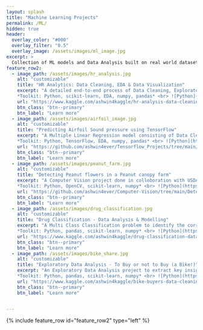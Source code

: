 ```yaml
---
layout: splash
title: "Machine Learning Projects"
permalink: /ML/
hidden: true
header:
  overlay_color: "#000"
  overlay_filter: "0.5"
  overlay_image: /assets/images/ml_image.jpg
excerpt: >
  Collection of ML models and Data Analysis built on real world datasets.
feature_row2:
  - image_path: /assets/images/hr_analysis.jpg
    alt: "customizable"
    title: "HR Analytics: Data Cleaning, EDA & Data Visualization"
    excerpt: "A detailed end-to-end process of Data Cleaning, Exploratory Data Analysis and Data Visualization to glean useful insights to make informed choices within the sphere of HR analytics. Press Ctrl + click on *Learn More* to open in new tab.<br><br>
    *Toolkit: Python, scikit-learn, EDA, numpy, pandas* <br> ![Python](https://img.shields.io/badge/python-3670A0?style=for-the-badge&logo=python&logoColor=ffdd54) ![NumPy](https://img.shields.io/badge/numpy-%23013243.svg?style=for-the-badge&logo=numpy&logoColor=white) ![Pandas](https://img.shields.io/badge/pandas-%23150458.svg?style=for-the-badge&logo=pandas&logoColor=white) ![scikit-learn](https://img.shields.io/badge/scikit--learn-%23F7931E.svg?style=for-the-badge&logo=scikit-learn&logoColor=white)"
    url: "https://www.kaggle.com/ashwin4kaggle/hr-analysis-data-cleaning-eda-visualization"
    btn_class: "btn--primary"
    btn_label: "Learn more"
  - image_path: /assets/images/airfoil_image.jpg
    alt: "customizable"
    title: "Predicting Airfoil Sound pressure using TensorFlow"
    excerpt: "A Multiple Linear Regression model consisting of Data Cleaning, Analysis and Data Visualization using TensorFlow to predict sound pressure in decibels coming from airfoils used in commercial flights. Press Ctrl + click on *Learn More* to open in new tab.<br><br>
    *Toolkit: Python, TensorFlow, EDA, numpy, pandas* <br> ![Python](https://img.shields.io/badge/python-3670A0?style=for-the-badge&logo=python&logoColor=ffdd54) ![NumPy](https://img.shields.io/badge/numpy-%23013243.svg?style=for-the-badge&logo=numpy&logoColor=white) ![Pandas](https://img.shields.io/badge/pandas-%23150458.svg?style=for-the-badge&logo=pandas&logoColor=white) ![scikit-learn](https://img.shields.io/badge/scikit--learn-%23F7931E.svg?style=for-the-badge&logo=scikit-learn&logoColor=white) ![TensorFlow](https://img.shields.io/badge/TensorFlow-%23FF6F00.svg?style=for-the-badge&logo=TensorFlow&logoColor=white)"
    url: "https://github.com/ashwin4ever/Tensorflow_Projects/tree/main/Predict%20Sound%20Pressure"
    btn_class: "btn--primary"
    btn_label: "Learn more"
  - image_path: /assets/images/peanut_farm.jpg
    alt: "customizable"
    title: "Detecting Peanut flowers in a Peanut canopy farm"
    excerpt: "A Computer Vision project done in colloboration with USDA to detect peanut flowers from images captured in a Peanut farm using Microsoft Kinect mounted on a remote controlled cart. The detection of peanut flowers using Computer Vision models avoids the laborious need for manual counting by farmers. Press Ctrl + click on *Learn More* to open in new tab.<br><br>
    *Toolkit: Python, OpenCV, scikit-learn, numpy* <br> ![Python](https://img.shields.io/badge/python-3670A0?style=for-the-badge&logo=python&logoColor=ffdd54) ![NumPy](https://img.shields.io/badge/numpy-%23013243.svg?style=for-the-badge&logo=numpy&logoColor=white) ![scikit-learn](https://img.shields.io/badge/scikit--learn-%23F7931E.svg?style=for-the-badge&logo=scikit-learn&logoColor=white) ![OpenCV](https://img.shields.io/badge/opencv-%23white.svg?style=for-the-badge&logo=opencv&logoColor=white)"
    url: "https://github.com/ashwin4ever/Computer-Vision/tree/main/Detect%20Peanut%20Flowers"
    btn_class: "btn--primary"
    btn_label: "Learn more"
  - image_path: /assets/images/drug_classification.jpg
    alt: "customizable"
    title: "Drug Classification - Data Analysis & Modelling"
    excerpt: "A Multi Class Classification problem to identify the correct type of Drug to be used based on different health based attributes. Implementation includes the complete Machine Learning pipeline of Exploratory Data Analysis (EDA), visualization. model Fitting and tuning. Press Ctrl + click on *Learn More* to open in new tab.<br><br>
    *Toolkit: Python, pandas, scikit-learn, numpy* <br> ![Python](https://img.shields.io/badge/python-3670A0?style=for-the-badge&logo=python&logoColor=ffdd54) ![NumPy](https://img.shields.io/badge/numpy-%23013243.svg?style=for-the-badge&logo=numpy&logoColor=white) ![scikit-learn](https://img.shields.io/badge/scikit--learn-%23F7931E.svg?style=for-the-badge&logo=scikit-learn&logoColor=white) ![Pandas](https://img.shields.io/badge/pandas-%23150458.svg?style=for-the-badge&logo=pandas&logoColor=white)"
    url: "https://www.kaggle.com/ashwin4kaggle/drug-classification-data-analysis-modelling"
    btn_class: "btn--primary"
    btn_label: "Learn more"   
  - image_path: /assets/images/bike_share.jpg
    alt: "customizable"
    title: "Exploratory Data Analysis - To Buy or not to Buy (a Bike!)"
    excerpt: "An Exploratory Data Analysis project to extract key insights and features based on Bike Buyers dataset. Through this project one can understand what factors drive a person on deciding whether to buy a bike or not. Press Ctrl + click on *Learn More* to open in new tab.<br><br>
    *Toolkit: Python, pandas, scikit-learn, numpy* <br> ![Python](https://img.shields.io/badge/python-3670A0?style=for-the-badge&logo=python&logoColor=ffdd54) ![NumPy](https://img.shields.io/badge/numpy-%23013243.svg?style=for-the-badge&logo=numpy&logoColor=white) ![scikit-learn](https://img.shields.io/badge/scikit--learn-%23F7931E.svg?style=for-the-badge&logo=scikit-learn&logoColor=white) ![Pandas](https://img.shields.io/badge/pandas-%23150458.svg?style=for-the-badge&logo=pandas&logoColor=white)"
    url: "https://www.kaggle.com/ashwin4kaggle/bike-buyers-data-cleaning"
    btn_class: "btn--primary"
    btn_label: "Learn more"        


---
```

{% include feature_row id="feature_row2" type="left" %}










